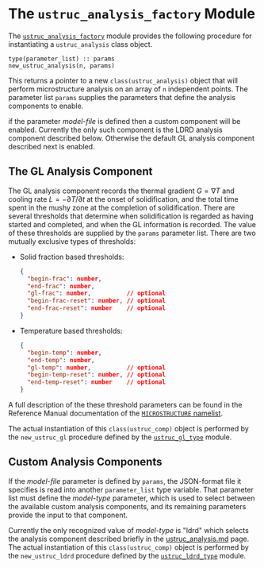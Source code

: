 # The `ustruc_analysis_factory` Module
The [`ustruc_analysis_factory`](../ustruc_analysis_factory.F90) module provides
the following procedure for instantiating a `ustruc_analysis` class object.

```Fortran
type(parameter_list) :: params
new_ustruc_analysis(n, params)
```
This returns a pointer to a new `class(ustruc_analysis)` object that will
perform microstructure analysis on an array of `n` independent points. The
parameter list `params` supplies the parameters that define the analysis
components to enable.

if the parameter *model-file* is defined then a custom component will be
enabled. Currently the only such component is the LDRD analysis component
described below. Otherwise the default GL analysis component described
next is enabled.

## The GL Analysis Component
The GL analysis component records the thermal gradient $G=\nabla T$ and cooling
rate $L=-\partial{T}/\partial{t}$ at the onset of solidification, and the total
time spent in the mushy zone at the completion of solidification. There are
several thresholds that determine when solidification is regarded as having
started and completed, and when the GL information is recorded. The value of
these thresholds are supplied by the `params` parameter list. There are two
mutually exclusive types of thresholds:

* Solid fraction based thresholds:
  ```json
  {
    "begin-frac": number,
    "end-frac": number,
    "gl-frac": number,          // optional
    "begin-frac-reset": number, // optional
    "end-frac-reset": number    // optional
  }
  ```
* Temperature based thresholds:
  ```json
  {
    "begin-temp": number,
    "end-temp": number,
    "gl-temp": number,          // optional
    "begin-temp-reset": number, // optional
    "end-temp-reset": number    // optional
  }
  ```
A full description of the these threshold parameters can be found in the
Reference Manual documentation of the
[`MICROSTRUCTURE` namelist](https://www.truchas.org/docs/reference-manual/MICROSTRUCTURE_Namelist/index.html).

The actual instantiation of this `class(ustruc_comp)` object is performed by
the `new_ustruc_gl` procedure defined by the
[`ustruc_gl_type`](../ustruc_gl_type.F90) module.

## Custom Analysis Components
If the *model-file* parameter is defined by `params`, the JSON-format file it
specifies is read into another `parameter_list` type variable. That parameter
list must define the *model-type* parameter, which is used to select between the
available custom analysis components, and its remaining parameters provide the
input to that component.

Currently the only recognized value of *model-type* is "ldrd" which selects the
analysis component described briefly in the
[ustruc_analysis.md](./ustruc_analysis.md#the-ustruc_ldrd-derived-type) page.
The actual instantiation of this `class(ustruc_comp)` object is performed by
the `new_ustruc_ldrd` procedure defined by the
[`ustruc_ldrd_type`](../ustruc_ldrd_type.F90) module.
